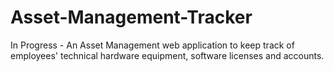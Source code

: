 # Asset-Management-Tracker
In Progress - An Asset Management web application to keep track of employees' technical hardware equipment, software licenses and accounts.
